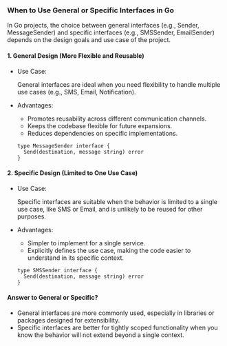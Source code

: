 ### When to Use General or Specific Interfaces in Go

In Go projects, the choice between general interfaces (e.g., Sender, MessageSender) and specific interfaces (e.g.,
SMSSender, EmailSender) depends on the design goals and use case of the project.

#### 1. General Design (More Flexible and Reusable)

- Use Case:

  General interfaces are ideal when you need flexibility to handle multiple use cases (e.g., SMS, Email, Notification).


- Advantages:

    - Promotes reusability across different communication channels.
    - Keeps the codebase flexible for future expansions.
    - Reduces dependencies on specific implementations.
    ```
    type MessageSender interface {
      Send(destination, message string) error
    }
    ```

#### 2. Specific Design (Limited to One Use Case)

- Use Case:

  Specific interfaces are suitable when the behavior is limited to a single use case, like SMS or Email, and is unlikely
  to be reused for other purposes.


- Advantages:

    - Simpler to implement for a single service.
    - Explicitly defines the use case, making the code easier to understand in its specific context.
    ```
    type SMSSender interface {
      Send(destination, message string) error
    }
    ```

#### Answer to General or Specific?

- General interfaces are more commonly used, especially in libraries or packages designed for extensibility.
- Specific interfaces are better for tightly scoped functionality when you know the behavior will not extend beyond a
  single context.